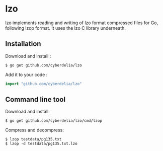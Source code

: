 # lzo

lzo implements reading and writing of lzo format compressed files for Go, following lzop format.
It uses the lzo C library underneath.

## Installation

Download and install :

```
$ go get github.com/cyberdelia/lzo
```

Add it to your code :

```go
import "github.com/cyberdelia/lzo"
```

## Command line tool

Download and install:

```console
$ go get github.com/cyberdelia/lzo/cmd/lzop
```

Compress and decompress:

```console
$ lzop testdata/pg135.txt
$ lzop -d testdata/pg135.txt.lzo
```
